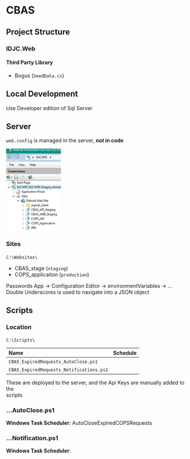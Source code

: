 # CBAS

## Project Structure
### IDJC.Web
#### Third Party Library
- Bogus (`SeedData.cs`)

## Local Development
Use Developer edition of Sql Server


## Server  

`web.config` is managed in the server, ***not* in code**

![alt text](cbas-walkthrough-iis.png)  

### Sites
`C:\Websites\`  
- CBAS_stage (`staging`)  
- COPS_applicaiton (`production`)  
   

Passwords
App -> Configuration Editor -> environmentVariables -> ...
Double Underscores is used to navigate into a JSON object

## Scripts

### Location
`C:\Scripts\`  

| Name                                     | Schedule |
| :--------------------------------------- | :------- |
| `CBAS_ExpiredRequests_AutoClose.ps1`     |          |
| `CBAS_ExpiredRequests_Notifications.ps1` |          |

These are deployed to the server, and the Api Keys are manually added to the  
scripts

### ...AutoClose.ps1
**Windows Task Scheduler**: AutoCloseExpiredCOPSRequests

### ...Notification.ps1
**Windows Task Scheduler**: 